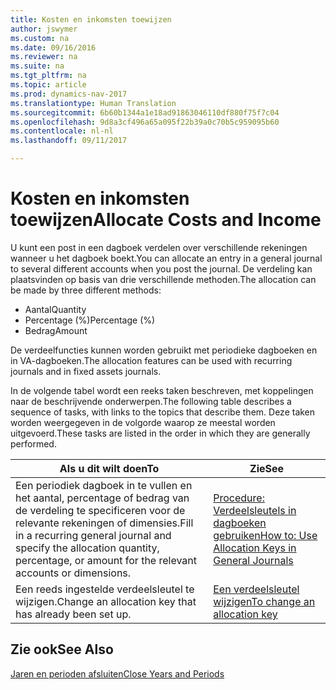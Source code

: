 ```yaml
---
title: Kosten en inkomsten toewijzen
author: jswymer
ms.custom: na
ms.date: 09/16/2016
ms.reviewer: na
ms.suite: na
ms.tgt_pltfrm: na
ms.topic: article
ms.prod: dynamics-nav-2017
ms.translationtype: Human Translation
ms.sourcegitcommit: 6b60b1344a1e18ad91863046110df880f75f7c04
ms.openlocfilehash: 9d8a3cf496a65a095f22b39a0c70b5c959095b60
ms.contentlocale: nl-nl
ms.lasthandoff: 09/11/2017

---
```

# <a name="allocate-costs-and-income"></a><span data-ttu-id="3786c-102">Kosten en inkomsten toewijzen</span><span class="sxs-lookup"><span data-stu-id="3786c-102">Allocate Costs and Income</span></span>
<span data-ttu-id="3786c-103">U kunt een post in een dagboek verdelen over verschillende rekeningen wanneer u het dagboek boekt.</span><span class="sxs-lookup"><span data-stu-id="3786c-103">You can allocate an entry in a general journal to several different accounts when you post the journal.</span></span> <span data-ttu-id="3786c-104">De verdeling kan plaatsvinden op basis van drie verschillende methoden.</span><span class="sxs-lookup"><span data-stu-id="3786c-104">The allocation can be made by three different methods:</span></span>

- <span data-ttu-id="3786c-105">Aantal</span><span class="sxs-lookup"><span data-stu-id="3786c-105">Quantity</span></span>
- <span data-ttu-id="3786c-106">Percentage (%)</span><span class="sxs-lookup"><span data-stu-id="3786c-106">Percentage (%)</span></span>
- <span data-ttu-id="3786c-107">Bedrag</span><span class="sxs-lookup"><span data-stu-id="3786c-107">Amount</span></span>

<span data-ttu-id="3786c-108">De verdeelfuncties kunnen worden gebruikt met periodieke dagboeken en in VA-dagboeken.</span><span class="sxs-lookup"><span data-stu-id="3786c-108">The allocation features can be used with recurring journals and in fixed assets journals.</span></span>
<!--You can also distribute the cost or revenue of a line to an intercompany partner when you post a sales or purchase document. When you post the document, a line will be posted in your general journal, and a corresponding line will be created in the intercompany outbox.-->

<span data-ttu-id="3786c-109">In de volgende tabel wordt een reeks taken beschreven, met koppelingen naar de beschrijvende onderwerpen.</span><span class="sxs-lookup"><span data-stu-id="3786c-109">The following table describes a sequence of tasks, with links to the topics that describe them.</span></span> <span data-ttu-id="3786c-110">Deze taken worden weergegeven in de volgorde waarop ze meestal worden uitgevoerd.</span><span class="sxs-lookup"><span data-stu-id="3786c-110">These tasks are listed in the order in which they are generally performed.</span></span>

|<span data-ttu-id="3786c-111">Als u dit wilt doen</span><span class="sxs-lookup"><span data-stu-id="3786c-111">To</span></span> |<span data-ttu-id="3786c-112">Zie</span><span class="sxs-lookup"><span data-stu-id="3786c-112">See</span></span> |
|---|----|
|<span data-ttu-id="3786c-113">Een periodiek dagboek in te vullen en het aantal, percentage of bedrag van de verdeling te specificeren voor de relevante rekeningen of dimensies.</span><span class="sxs-lookup"><span data-stu-id="3786c-113">Fill in a recurring general journal and specify the allocation quantity, percentage, or amount for the relevant accounts or dimensions.</span></span>|[<span data-ttu-id="3786c-114">Procedure: Verdeelsleutels in dagboeken gebruiken</span><span class="sxs-lookup"><span data-stu-id="3786c-114">How to: Use Allocation Keys in General Journals</span></span>](ui-how-use-allocation-keys-general-journals.md)|
|<span data-ttu-id="3786c-115">Een reeds ingestelde verdeelsleutel te wijzigen.</span><span class="sxs-lookup"><span data-stu-id="3786c-115">Change an allocation key that has already been set up.</span></span>|[<span data-ttu-id="3786c-116">Een verdeelsleutel wijzigen</span><span class="sxs-lookup"><span data-stu-id="3786c-116">To change an allocation key</span></span>](ui-how-use-allocation-keys-general-journals.md)|

## <a name="see-also"></a><span data-ttu-id="3786c-117">Zie ook</span><span class="sxs-lookup"><span data-stu-id="3786c-117">See Also</span></span>
[<span data-ttu-id="3786c-118">Jaren en perioden afsluiten</span><span class="sxs-lookup"><span data-stu-id="3786c-118">Close Years and Periods</span></span>](year-close-years-periods.md)

